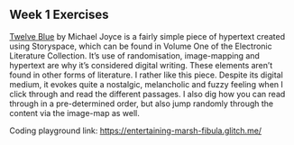 ## Week 1 Exercises

[Twelve Blue](https://collection.eliterature.org/1/works/joyce__twelve_blue.html) by Michael Joyce is a fairly simple piece of hypertext created using Storyspace, which can be found in Volume One of the Electronic Literature Collection. It’s use of randomisation, image-mapping and hypertext are why it’s considered digital writing. These elements aren’t found in other forms of literature. I rather like this piece. Despite its digital medium, it evokes quite a nostalgic, melancholic and fuzzy feeling when I click through and read the different passages. I also dig how you can read through in a pre-determined order, but also jump randomly through the content via the image-map as well.




Coding playground link: https://entertaining-marsh-fibula.glitch.me/
